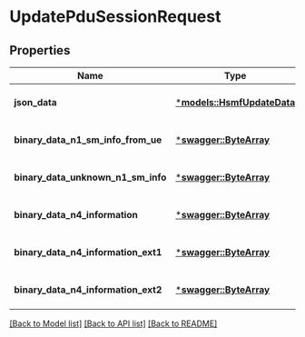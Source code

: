 # UpdatePduSessionRequest

## Properties
Name | Type | Description | Notes
------------ | ------------- | ------------- | -------------
**json_data** | [***models::HsmfUpdateData**](HsmfUpdateData.md) |  | [optional] [default to None]
**binary_data_n1_sm_info_from_ue** | [***swagger::ByteArray**](file.md) |  | [optional] [default to None]
**binary_data_unknown_n1_sm_info** | [***swagger::ByteArray**](file.md) |  | [optional] [default to None]
**binary_data_n4_information** | [***swagger::ByteArray**](file.md) |  | [optional] [default to None]
**binary_data_n4_information_ext1** | [***swagger::ByteArray**](file.md) |  | [optional] [default to None]
**binary_data_n4_information_ext2** | [***swagger::ByteArray**](file.md) |  | [optional] [default to None]

[[Back to Model list]](../README.md#documentation-for-models) [[Back to API list]](../README.md#documentation-for-api-endpoints) [[Back to README]](../README.md)


